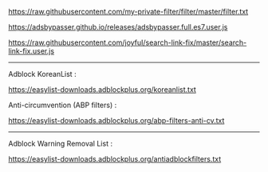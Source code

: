 https://raw.githubusercontent.com/my-private-filter/filter/master/filter.txt

https://adsbypasser.github.io/releases/adsbypasser.full.es7.user.js

https://raw.githubusercontent.com/joyfuI/search-link-fix/master/search-link-fix.user.js

---

Adblock KoreanList :

https://easylist-downloads.adblockplus.org/koreanlist.txt

Anti-circumvention (ABP filters) : 

https://easylist-downloads.adblockplus.org/abp-filters-anti-cv.txt

---

Adblock Warning Removal List :

https://easylist-downloads.adblockplus.org/antiadblockfilters.txt
